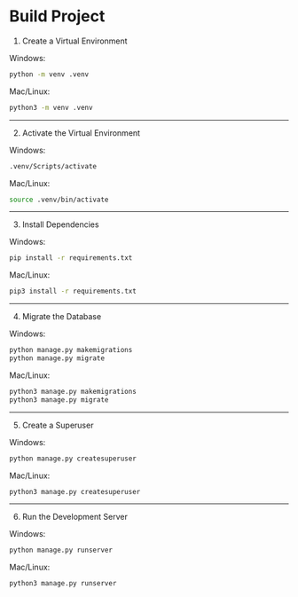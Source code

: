 # Build Project

1. Create a Virtual Environment

Windows:
```bash
python -m venv .venv
```

Mac/Linux:
```bash
python3 -m venv .venv
```

---

2. Activate the Virtual Environment

Windows:
```bash
.venv/Scripts/activate
```

Mac/Linux:
```bash
source .venv/bin/activate
```

---

3. Install Dependencies

Windows:
```bash
pip install -r requirements.txt
```

Mac/Linux:
```bash
pip3 install -r requirements.txt
```

---


4. Migrate the Database

Windows:
```bash
python manage.py makemigrations
python manage.py migrate
```

Mac/Linux:
```bash
python3 manage.py makemigrations
python3 manage.py migrate
```

---

5. Create a Superuser

Windows:
```bash
python manage.py createsuperuser
```

Mac/Linux:
```bash
python3 manage.py createsuperuser
```

---

6. Run the Development Server

Windows:
```bash
python manage.py runserver
```

Mac/Linux:
```bash
python3 manage.py runserver
```
